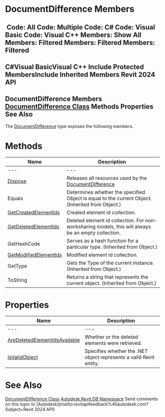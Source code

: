 # DocumentDifference Members

﻿
 Code: All Code: Multiple Code: C# Code: Visual Basic Code: Visual C++  Members: Show All Members: Filtered Members: Filtered Members: Filtered   
---  
C#Visual BasicVisual C++
Include Protected MembersInclude Inherited Members
Revit 2024 API  
---  
DocumentDifference Members  
[DocumentDifference Class](856189a3-0160-8609-8e6b-df23ea369e43.md "DocumentDifference Class") Methods Properties See Also  
---  
The [DocumentDifference](856189a3-0160-8609-8e6b-df23ea369e43.md "DocumentDifference Class") type exposes the following members.
# Methods
| Name | Description |
| --- | --- |
| --- | --- | --- |
| [Dispose](0a5c5449-f9f7-48d4-3e85-f96e1dd89f0a.md "Dispose Method") | Releases all resources used by the [DocumentDifference](856189a3-0160-8609-8e6b-df23ea369e43.md "DocumentDifference Class") |
| Equals | Determines whether the specified Object is equal to the current Object. (Inherited from Object.) |
| [GetCreatedElementIds](1513d9fe-0282-9074-c2a3-591b9cbed7bf.md "GetCreatedElementIds Method") | Created element id collection. |
| [GetDeletedElementIds](295b832e-a844-9a39-e746-ef072eb964be.md "GetDeletedElementIds Method") | Deleted element id collection. For non-worksharing models, this will always be an empty collection. |
| GetHashCode | Serves as a hash function for a particular type.  (Inherited from Object.) |
| [GetModifiedElementIds](ea9a9eb3-506c-ee93-69a3-8a8c4489b0f8.md "GetModifiedElementIds Method") | Modified element id collection. |
| GetType | Gets the Type of the current instance. (Inherited from Object.) |
| ToString | Returns a string that represents the current object. (Inherited from Object.) |

# Properties
| Name | Description |
| --- | --- |
| --- | --- | --- |
| [AreDeletedElementIdsAvailable](03599d71-84de-97f3-8fcd-10a5d11a0910.md "AreDeletedElementIdsAvailable Property") | Whether or the deleted elements were retrieved. |
| [IsValidObject](32d5a71a-dac5-dff2-cbd8-907164366fdc.md "IsValidObject Property") | Specifies whether the .NET object represents a valid Revit entity. |

# See Also
[DocumentDifference Class](856189a3-0160-8609-8e6b-df23ea369e43.md "DocumentDifference Class")
[Autodesk.Revit.DB Namespace](87546ba7-461b-c646-cbb1-2cb8f5bff8b2.md "Autodesk.Revit.DB Namespace")
Send comments on this topic to [Autodesk](mailto:revitapifeedback%40autodesk.com?Subject=Revit 2024 API)